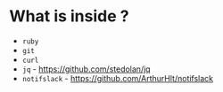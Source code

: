 # What is inside ?

- `ruby`
- `git`
- `curl`
- `jq` - https://github.com/stedolan/jq
- `notifslack` - https://github.com/ArthurHlt/notifslack